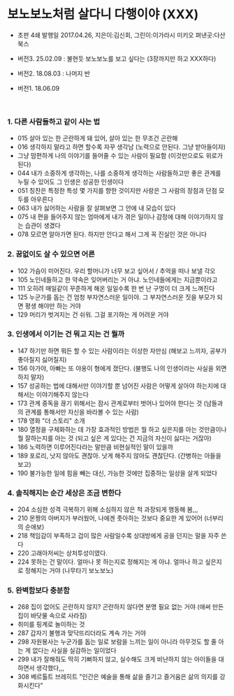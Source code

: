 # 보노보노처럼 살다니 다행이야 (XXX)

- 초판 4쇄 발행일 2017.04.26,  지은이:김신회,  그린이:이가라시 미키오  펴낸곳:다산북스

- 버전3. 25.02.09 : 불현듯 보노보노를 보고 싶다는 (3장까지만 하고 XXX하다)
- 버전2. 18.08.03 : 나머지 반
- 버전1. 18.06.09

<br>

### 1. 다른 사람들하고 같이 사는 법

 - 015 살아 있는 한 곤란하게 돼 있어, 살아 있는 한 무조건 곤란해
 - 016 생각하지 말라고 하면 할수록 자꾸 생각남 (노력으로 안된다. 그냥 받아들이자)
 - 그냥 맘편하게 나의 이야기를 들어줄 수 있는 사람이 필요함 (이것만으로도 위로가 된다)
 - 044 내가 소중하게 생각하는, 나를 소중하게 생각하는 사람들하고만 좋은 관계를 누릴 수 있어도 그 인생은 성공한 인생이다
 - 051 칭찬은 특정한 특성 몇 가지를 향한 것이지만 사랑은 그 사람의 장점과 단점 모두를 아우른다
 - 063 내가 싫어하는 사람을 잘 살펴보면 그 안에 내 모습이 있다
 - 075 내 편을 들어주지 않는 엄마에게 내가 겪은 일이나 감정에 대해 이야기하지 않는 습관이 생겼다
 - 078 모르면 알아가면 된다. 하지만 안다고 해서 그게 꼭 진실인 것은 아니다


### 2. 꿈없이도 살 수 있으면 어른

 - 102 가슴이 미어진다. 우리 할머니가 너무 보고 싶어서 / 추억을 떠나 보낼 각오
 - 105 노인네들하고 한 약속은 잊어버리는 거 아냐. 노인네들에게는 지금뿐이라고
 - 111 오히려 매일같이 꾸준하게 해온 일일수록 한 번 난 구멍이 더 크게 느껴진다
 - 125 누군가를 돕는 건 엄청 부자연스러운 일이야. 그 부자연스러운 짓을 부모가 되면 평생 해야만 하는 거야
 - 129 머리가 벗겨지는 건 쉬워. 그걸 포기하는 게 어려운 거야


### 3. 인생에서 이기는 건 뭐고 지는 건 뭘까

 - 147 하기만 하면 뭐든 할 수 있는 사람이라는 이상한 자만심 (해보고 느끼자, 공부가 좋아질지 싫어질지)
 - 156 아가야, 아빠는 또 야옹이 형에게 졌단다. (불행도 나의 인생이라는 사실을 외면하지 말자)
 - 157 성공하는 법에 대해서만 이야기할 뿐 넘어진 사람은 어떻게 살아야 하는지에 대해서는 이야기해주지 않는다
 - 173 관계 중독을 끊기 위해서는 잠시 관계로부터 벗어나 있어야 한다는 것 (남들과의 관계를 통해서만 자신을 바라볼 수 있는 사람)
 - 178 영화 "더 스토리" 소개
 - 180 열정을 구체화하는 데 가장 효과적인 방법은 뭘 하고 싶은지를 아는 것만큼이나 뭘 잘하는지를 아는 것 (되고 싶은 게 있다는 건 지금의 자신이 싫다는 거잖아)
 - 186 노력하면 이루어진다라는 말만큼 비현실적인 말이 있을까
 - 189 포로리, 낫지 않아도 괜찮아. 낫게 해주지 않아도 괜찮단다. (간병하는 아들을 보고)
 - 190 불가능한 일에 힘을 빼는 대신, 가능한 것에만 집중하는 일상을 살게 되었다


### 4. 솔직해지는 순간 세상은 조금 변한다

 - 204 소심한 성격 극복하기 위해 소심하지 않은 척 과장되게 행동해 봄,,,
 - 210 몬짱의 아버지가 부러웠어, 나에겐 좃아하는 것보다 중요한 게 있어어 (너부리의 순애보)
 - 218 책임감이 부족하고 겁이 많은 사람일수록 상대방에게 공을 던지는 말을 자주 쓴다
 - 220 고래아저씨는 상처투성이였다.
 - 224 못하는 건 말이다. 얼마나 못 하는지로 정해지는 게 아냐. 얼마나 하고 싶은지로 정해지는 거야 (나무타기 보노보노)

### 5. 완벽함보다 충분함

 - 268 집이 없어도 곤란하지 않지? 곤란하지 않다면 분명 필요 없는 거야 (애써 만든 집이 바닷물 속으로 사라짐)
 - 취미를 핑계로 놀이하는 것
 - 287 갑자기 불행과 맞닥뜨리더라도 계속 가는 거야
 - 298 자원봉사는 누군가를 돕는 일로 보람을 느끼는 일이 아니라 아무것도 할 줄 아는 게 없다는 사실을 실감하는 일이었다
 - 299 내가 잘해줘도 딱히 기뻐하지 않고, 실수해도 크게 비난하지 않는 아이들을 대하면서 생각했다,,,
 - 308 베르톨트 브레히트 "인간은 예술을 통해 삶을 즐기고 즐거움은 삶의 의지를 강화시킨다"